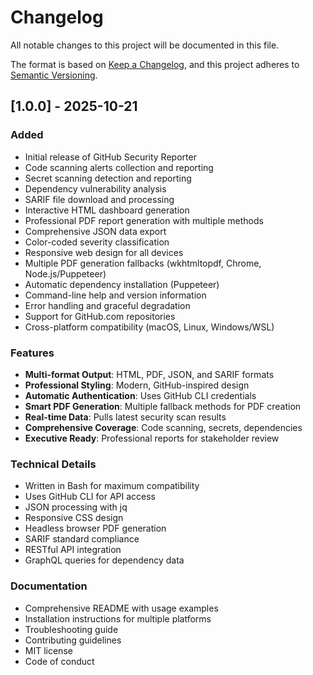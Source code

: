 # Changelog

All notable changes to this project will be documented in this file.

The format is based on [Keep a Changelog](https://keepachangelog.com/en/1.0.0/),
and this project adheres to [Semantic Versioning](https://semver.org/spec/v2.0.0.html).

## [1.0.0] - 2025-10-21

### Added
- Initial release of GitHub Security Reporter
- Code scanning alerts collection and reporting
- Secret scanning detection and reporting
- Dependency vulnerability analysis
- SARIF file download and processing
- Interactive HTML dashboard generation
- Professional PDF report generation with multiple methods
- Comprehensive JSON data export
- Color-coded severity classification
- Responsive web design for all devices
- Multiple PDF generation fallbacks (wkhtmltopdf, Chrome, Node.js/Puppeteer)
- Automatic dependency installation (Puppeteer)
- Command-line help and version information
- Error handling and graceful degradation
- Support for GitHub.com repositories
- Cross-platform compatibility (macOS, Linux, Windows/WSL)

### Features
- **Multi-format Output**: HTML, PDF, JSON, and SARIF formats
- **Professional Styling**: Modern, GitHub-inspired design
- **Automatic Authentication**: Uses GitHub CLI credentials
- **Smart PDF Generation**: Multiple fallback methods for PDF creation
- **Real-time Data**: Pulls latest security scan results
- **Comprehensive Coverage**: Code scanning, secrets, dependencies
- **Executive Ready**: Professional reports for stakeholder review

### Technical Details
- Written in Bash for maximum compatibility
- Uses GitHub CLI for API access
- JSON processing with jq
- Responsive CSS design
- Headless browser PDF generation
- SARIF standard compliance
- RESTful API integration
- GraphQL queries for dependency data

### Documentation
- Comprehensive README with usage examples
- Installation instructions for multiple platforms
- Troubleshooting guide
- Contributing guidelines
- MIT license
- Code of conduct